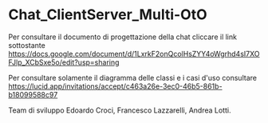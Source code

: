 # Chat_ClientServer_Multi-OtO

Per consultare il documento di progettazione della chat cliccare il link sottostante
https://docs.google.com/document/d/1LxrkF2onQcolHsZYY4oWgrhd4sI7XOFJlp_XCbSxe5o/edit?usp=sharing

Per consultare solamente il diagramma delle classi e i casi d'uso consultare
https://lucid.app/invitations/accept/c463a26e-3ec0-46b5-861b-b18099588c97

Team di sviluppo
Edoardo Croci, Francesco Lazzarelli, Andrea Lotti.
